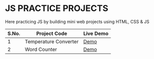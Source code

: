 # JS PRACTICE PROJECTS

Here practicing JS by building mini web projects using HTML, CSS & JS  

<table>
	<thead>
		<tr>
			<th>S.No.</th>
			<th>Project Code</th>
			<th>Live Demo</th>
		</tr>
	</thead>
	<tbody>
		<tr>
			<td>1</td>
			<td>Temperature Converter</td>
			<td><a href="https://devvanu.github.io/js-practice-projects/temperature-converter/index.html">Demo</a></td>
		</tr>
		<tr>
			<td>2</td>
			<td>Word Counter</td>
			<td><a href="https://devvanu.github.io/js-practice-projects/word-counter/index.html">Demo</a></td>
		</tr>
	</tbody>
</table>
